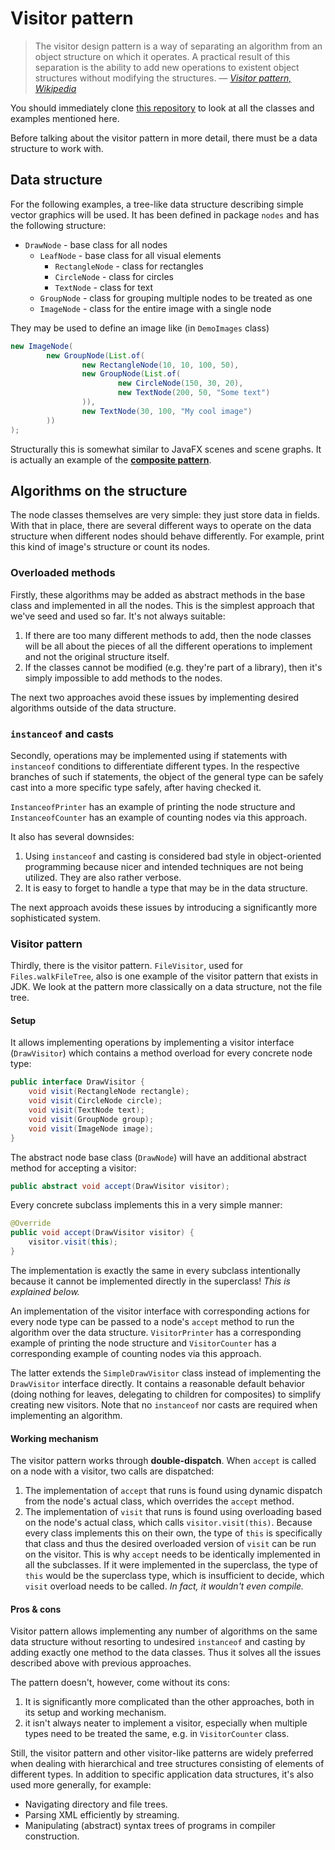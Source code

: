 # Visitor pattern

> The visitor design pattern is a way of separating an algorithm from an object structure on which it operates. A practical result of this separation is the ability to add new operations to existent object structures without modifying the structures.
> — _[Visitor pattern, Wikipedia](https://en.wikipedia.org/wiki/Visitor_pattern)_

You should immediately clone [this repository](https://github.com/sim642/oop-visitor-template) to look at all the classes and examples mentioned here.

Before talking about the visitor pattern in more detail, there must be a data structure to work with.

## Data structure
For the following examples, a tree-like data structure describing simple vector graphics will be used. 
It has been defined in package `nodes` and has the following structure:
* `DrawNode` - base class for all nodes
    * `LeafNode` - base class for all visual elements
        * `RectangleNode` - class for rectangles
        * `CircleNode` - class for circles
        * `TextNode` - class for text
    * `GroupNode` - class for grouping multiple nodes to be treated as one
    * `ImageNode` - class for the entire image with a single node

They may be used to define an image like (in `DemoImages` class)
```java
new ImageNode(
        new GroupNode(List.of(
                new RectangleNode(10, 10, 100, 50),
                new GroupNode(List.of(
                        new CircleNode(150, 30, 20),
                        new TextNode(200, 50, "Some text")
                )),
                new TextNode(30, 100, "My cool image")
        ))
);
```

Structurally this is somewhat similar to JavaFX scenes and scene graphs.
It is actually an example of the [**composite pattern**](https://en.wikipedia.org/wiki/Composite_pattern).

## Algorithms on the structure
The node classes themselves are very simple: they just store data in fields.
With that in place, there are several different ways to operate on the data structure when different nodes should behave differently.
For example, print this kind of image's structure or count its nodes.

### Overloaded methods
Firstly, these algorithms may be added as abstract methods in the base class and implemented in all the nodes.
This is the simplest approach that we've seed and used so far.
It's not always suitable:
1. If there are too many different methods to add, then the node classes will be all about the pieces of all the different operations to implement and not the original structure itself.
2. If the classes cannot be modified (e.g. they're part of a library), then it's simply impossible to add methods to the nodes.

The next two approaches avoid these issues by implementing desired algorithms outside of the data structure.

### `instanceof` and casts
Secondly, operations may be implemented using if statements with `instanceof` conditions to differentiate different types.
In the respective branches of such if statements, the object of the general type can be safely cast into a more specific type safely, after having checked it.

`InstanceofPrinter` has an example of printing the node structure and `InstanceofCounter` has an example of counting nodes via this approach.

It also has several downsides:
1. Using `instanceof` and casting is considered bad style in object-oriented programming because nicer and intended techniques are not being utilized. They are also rather verbose.
2. It is easy to forget to handle a type that may be in the data structure.

The next approach avoids these issues by introducing a significantly more sophisticated system.

### Visitor pattern
Thirdly, there is the visitor pattern. `FileVisitor`, used for `Files.walkFileTree`, also is one example of the visitor pattern that exists in JDK.
We look at the pattern more classically on a data structure, not the file tree.

#### Setup 
It allows implementing operations by implementing a visitor interface (`DrawVisitor`) which contains a method overload for every concrete node type:
```java
public interface DrawVisitor {
    void visit(RectangleNode rectangle);
    void visit(CircleNode circle);
    void visit(TextNode text);
    void visit(GroupNode group);
    void visit(ImageNode image);
}
```

The abstract node base class (`DrawNode`) will have an additional abstract method for accepting a visitor:
```java
public abstract void accept(DrawVisitor visitor);
```
Every concrete subclass implements this in a very simple manner:
```java
@Override
public void accept(DrawVisitor visitor) {
    visitor.visit(this);
}
```
The implementation is exactly the same in every subclass intentionally because it cannot be implemented directly in the superclass!
_This is explained below._

An implementation of the visitor interface with corresponding actions for every node type can be passed to a node's `accept` method to run the algorithm over the data structure. 
`VisitorPrinter` has a corresponding example of printing the node structure and `VisitorCounter` has a corresponding example of counting nodes via this approach.

The latter extends the `SimpleDrawVisitor` class instead of implementing the `DrawVisitor` interface directly.
It contains a reasonable default behavior (doing nothing for leaves, delegating to children for composites) to simplify creating new visitors.
Note that no `instanceof` nor casts are required when implementing an algorithm.

#### Working mechanism
The visitor pattern works through **double-dispatch**.
When `accept` is called on a node with a visitor, two calls are dispatched:
1. The implementation of `accept` that runs is found using dynamic dispatch from the node's actual class, which overrides the `accept` method.
2. The implementation of `visit` that runs is found using overloading based on the node's actual class, which calls `visitor.visit(this)`.
    Because every class implements this on their own, the type of `this` is specifically that class and thus the desired overloaded version of `visit` can be run on the visitor. 
    This is why `accept` needs to be identically implemented in all the subclasses. If it were implemented in the superclass, the type of `this` would be the superclass type, which is insufficient to decide, which `visit` overload needs to be called.
    _In fact, it wouldn't even compile._

#### Pros & cons
Visitor pattern allows implementing any number of algorithms on the same data structure without resorting to undesired `instanceof` and casting by adding exactly one method to the data classes.
Thus it solves all the issues described above with previous approaches.

The pattern doesn't, however, come without its cons:
1. It is significantly more complicated than the other approaches, both in its setup and working mechanism.
2. it isn't always neater to implement a visitor, especially when multiple types need to be treated the same, e.g. in `VisitorCounter` class.

Still, the visitor pattern and other visitor-like patterns are widely preferred when dealing with hierarchical and tree structures consisting of elements of different types. 
In addition to specific application data structures, it's also used more generally, for example:
* Navigating directory and file trees.
* Parsing XML efficiently by streaming.
* Manipulating (abstract) syntax trees of programs in compiler construction.
